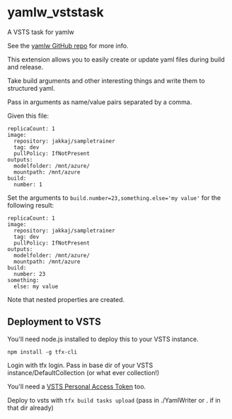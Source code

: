 # yamlw_vststask
A VSTS task for yamlw

See the [yamlw GitHub repo](https://github.com/jakkaj/yamlw) for more info.

This extension allows you to easily create or update yaml files during build and release. 

Take build arguments and other interesting things and write them to structured yaml. 

Pass in arguments as name/value pairs separated by a comma. 

Given this file:

```
replicaCount: 1
image:
  repository: jakkaj/sampletrainer
  tag: dev
  pullPolicy: IfNotPresent
outputs:
  modelfolder: /mnt/azure/
  mountpath: /mnt/azure
build:
  number: 1
```

Set the arguments to `build.number=23,something.else='my value'` for the following result:

```
replicaCount: 1
image:
  repository: jakkaj/sampletrainer
  tag: dev
  pullPolicy: IfNotPresent
outputs:
  modelfolder: /mnt/azure/
  mountpath: /mnt/azure
build:
  number: 23
something:
  else: my value
```

Note that nested properties are created. 




## Deployment to VSTS

You'll need node.js installed to deploy this to your VSTS instance.

```
npm install -g tfx-cli
```

Login with tfx login. Pass in base dir of your VSTS instance/DefaultCollection (or what ever collection!) 

You'll need a [VSTS Personal Access Token](https://docs.microsoft.com/en-us/vsts/accounts/use-personal-access-tokens-to-authenticate?view=vsts) too.

Deploy to vsts with `tfx build tasks upload` (pass in ./YamlWriter or . if in that dir already)


